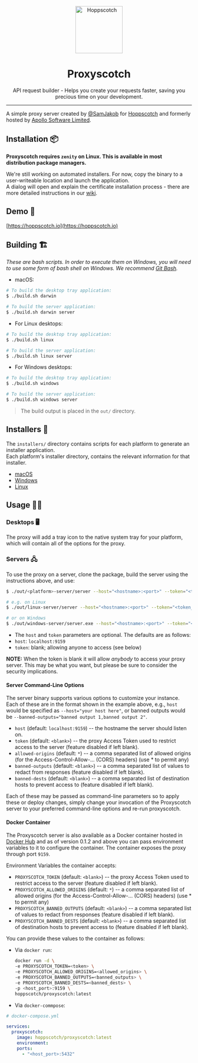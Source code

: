 <div align="center">
  <a href="https://hoppscotch.io"><img src="https://hoppscotch.io/icon.png" alt="Hoppscotch" height="128"></a>
  <br>
  <h1>Proxyscotch</h1>
  <p>
    API request builder - Helps you create your requests faster, saving you precious time on your development.
  </p>
</div>

---

A simple proxy server created by [@SamJakob](https://github.com/SamJakob/) for [Hoppscotch](https://github.com/hoppscotch/hoppscotch/) and formerly hosted by [Apollo Software Limited](https://apollosoftware.xyz/).

## Installation 📦
**Proxyscotch requires `zenity` on Linux. This is available in most distribution package managers.**

We're still working on automated installers. For now, copy the binary to a user-writeable location and launch the application.  
A dialog will open and explain the certificate installation process - there are more detailed instructions in our [wiki](https://github.com/hoppscotch/proxyscotch/wiki).

## Demo 🚀
[https://hoppscotch.io](https://hoppscotch.io)


## Building 🏗️

*These are bash scripts. In order to execute them on Windows, you will need to use some form of bash shell on Windows. We recommend [Git Bash](https://gitforwindows.org/).*

- macOS:
```bash
# To build the desktop tray application:
$ ./build.sh darwin

# To build the server application:
$ ./build.sh darwin server
```

- For Linux desktops:
```bash
# To build the desktop tray application:
$ ./build.sh linux

# To build the server application:
$ ./build.sh linux server
```

- For Windows desktops:
```bash
# To build the desktop tray application:
$ ./build.sh windows

# To build the server application:
$ ./build.sh windows server
```

> The build output is placed in the `out/` directory.



## Installers 🧙
The `installers/` directory contains scripts for each platform to generate an installer application.  
Each platform's installer directory, contains the relevant information for that installer.
- [macOS](installers/darwin)
- [Windows](installers/windows)
- [Linux](installers/linux)



## Usage 👨‍💻
### Desktops 🖥️
The proxy will add a tray icon to the native system tray for your platform, which will contain all of the options for the proxy.

### Servers 🖧
To use the proxy on a server, clone the package, build the server using the instructions above, and use:
```bash
$ ./out/<platform>-server/server --host="<hostname>:<port>" --token="<token_or_blank>"

# e.g. on Linux
$ ./out/linux-server/server --host="<hostname>:<port>" --token="<token_or_blank>"

# or on Windows
$ ./out/windows-server/server.exe --host="<hostname>:<port>" --token="<token_or_blank>"
```

- The `host` and `token` parameters are optional. The defaults are as follows:
- `host`: `localhost:9159`
- `token`: blank; allowing anyone to access (see below)

**NOTE:** When the token is blank it will allow *anybody* to access your proxy server. This may be what you want, but please be sure to consider the security implications.

#### Server Command-Line Options

The server binary supports various options to customize your instance. Each of these are in the format shown in the example above, e.g., `host` would be specified as `--host="your host here"`, or banned outputs would be `--banned-outputs="banned output 1,banned output 2"`.

- `host` (default: `localhost:9159`) -- the hostname the server should listen on.
- `token` (default: `<blank>`) -- the proxy Access Token used to restrict access to the server (feature disabled if left blank).
- `allowed-origins` (default: `*`) -- a comma separated list of allowed origins (for the Access-Control-Allow-... (CORS) headers) (use * to permit any)
- `banned-outputs` (default: `<blank>`) -- a comma separated list of values to redact from responses (feature disabled if left blank).
- `banned-dests` (default: `<blank>`) -- a comma separated list of destination hosts to prevent access to (feature disabled if left blank).

Each of these may be passed as command-line parameters so to apply these or deploy changes, simply change your invocation of the Proxyscotch server to your preferred command-line options and re-run proxyscotch.

#### Docker Container
The Proxyscotch server is also available as a Docker container hosted in [Docker Hub](https://hub.docker.com/r/hoppscotch/proxyscotch) and as of version 0.1.2 and above you can pass environment variables to it to configure the container.
The container exposes the proxy through port `9159`.

Environment Variables the container accepts:
- `PROXYSCOTCH_TOKEN` (default: `<blank>`) -- the proxy Access Token used to restrict access to the server (feature disabled if left blank).
- `PROXYSCOTCH_ALLOWED_ORIGINS` (default: `*`) -- a comma separated list of allowed origins (for the Access-Control-Allow-... (CORS) headers) (use * to permit any)
- `PROXYSCOTCH_BANNED_OUTPUTS` (default: `<blank>`) -- a comma separated list of values to redact from responses (feature disabled if left blank).
- `PROXYSCOTCH_BANNED_DESTS` (default: `<blank>`) -- a comma separated list of destination hosts to prevent access to (feature disabled if left blank).

You can provide these values to the container as follows:

- Via `docker run`:
  ```sh
  docker run -d \
  -e PROXYSCOTCH_TOKEN=<token> \
  -e PROXYSCOTCH_ALLOWED_ORIGINS=<allowed_origins> \
  -e PROXYSCOTCH_BANNED_OUTPUTS=<banned_outputs> \
  -e PROXYSCOTCH_BANNED_DESTS=<banned_dests> \
  -p <host_port>:9159 \
  hoppscotch/proxyscotch:latest
  ```

- Via `docker-commpose`:
```yaml
# docker-compose.yml

services:
  proxyscotch:
    image: hoppscotch/proxyscotch:latest
    environment:
    ports:
      - "<host_port>:5432"
```
